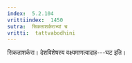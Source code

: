 ```yaml
---
index:  5.2.104
vrittiindex:  1450
sutra:  सिकताशर्कराभ्यां च
vritti:  tattvabodhini 
---
```


सिकताशर्करा। देशविशेषस्य वक्ष्यमाणत्वादाह---घट इति।

